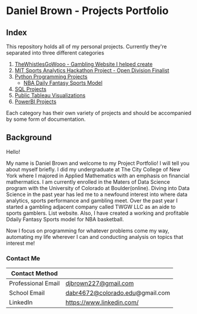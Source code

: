 # Daniel Brown - Projects Portfolio

## Index

This repository holds all of my personal projects. Currently they're separated into three different categories

1. [TheWhistlesGoWooo - Gambling Website I helped create](https://thewhistlesgowooo.com/)
2. [MIT Sports Analytics Hackathon Project - Open Division Finalist](file:///C:/Users/djbro/Downloads/2022-MITSAC-Hackathon.pptx.pdf)
3. [Python Programming Projects](https://github.com/djbrown227/Daniel_Portfolio/tree/main/Python%20Programming%20Projects)
    - [NBA Daily Fantasy Sports Model](https://github.com/djbrown227/Daniel_Portfolio/tree/main/Python%20Programming%20Projects/NBA%20Daily%20Fantasy%20Sports)
4. [SQL Projects](https://github.com/djbrown227/Daniel_Portfolio/tree/main/SQL%20Projects)
5. [Public Tableau Visualizations](https://github.com/djbrown227/Daniel_Portfolio/tree/main/Public%20Tableau%20Visualizations)
6. [PowerBI Projects](https://github.com/djbrown227/Daniel_Portfolio/tree/main/PowerBI%20Projects)

Each category has their own variety of projects and should be accompanied by some form of documentation. 

## Background

Hello! 

My name is Daniel Brown and welcome to my Project Portfolio! I will tell you about myself briefly. I did my undergraduate at The City College of New York where I majored in Applied Mathematics with an emphasis on financial mathermatics. I am currently enrolled in the Maters of Data Science program with the University of Colorado at Boulder(online). Diving into Data Science in the past year has led me to a newfound interest into where data analytics, sports performance and gambling meet. Over the past year I started a gambling adjacent company called TWGW LLC as an aide to sports gamblers. List website. Also, I have created a working and profitable Ddaily Fantasy Sports model for NBA basketball. 
 

Now I focus on programming for whatever problems come my way, automating my life wherever I can and conducting analysis on topics that interest me!

### Contact Me

| Contact Method |  |
| --- | --- |
| Professional Email | djbrown227@gmail.com |
| School Email | dabr4672@colorado.edu@gmail.com |
| LinkedIn | https://www.linkedin.com/ |
